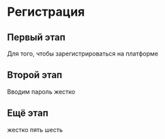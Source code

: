 # Регистрация

## Первый этап
Для того, чтобы зарегистрироваться на платформе

## Второй этап
Вводим пароль жестко

## Ещё этап
жестко пять шесть 